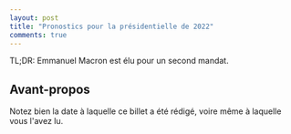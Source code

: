 ```yaml
---
layout: post
title: "Pronostics pour la présidentielle de 2022"
comments: true
---
```


TL;DR: Emmanuel Macron est élu pour un second mandat.

## Avant-propos

Notez bien la date à laquelle ce billet a été rédigé, voire même à laquelle vous l'avez lu.